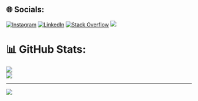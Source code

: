 
## 🌐 Socials:
[![Instagram](https://img.shields.io/badge/Instagram-%23E4405F.svg?logo=Instagram&logoColor=white)](https://instagram.com/https://www.instagram.com/putudodo_1/) [![LinkedIn](https://img.shields.io/badge/LinkedIn-%230077B5.svg?logo=linkedin&logoColor=white)](https://linkedin.com/in/https://www.linkedin.com/in/putu-adelio-317094290/) [![Stack Overflow](https://img.shields.io/badge/-Stackoverflow-FE7A16?logo=stack-overflow&logoColor=white)](https://stackoverflow.com/users/https://stackoverflow.com/users/22012587/t2w-in) 
<img src="https://ibb.co/h1GDtLh"/>

# 📊 GitHub Stats:

![](https://github-readme-streak-stats.herokuapp.com/?user=PyAde&theme=merko&hide_border=true)<br/>
![](https://github-readme-stats.vercel.app/api/top-langs/?username=PyAde&theme=merko&hide_border=true&include_all_commits=true&count_private=true&layout=compact)

---
[![](https://visitcount.itsvg.in/api?id=PyAde&icon=2&color=3)](https://visitcount.itsvg.in)

<!-- Proudly created with GPRM ( https://gprm.itsvg.in ) -->

